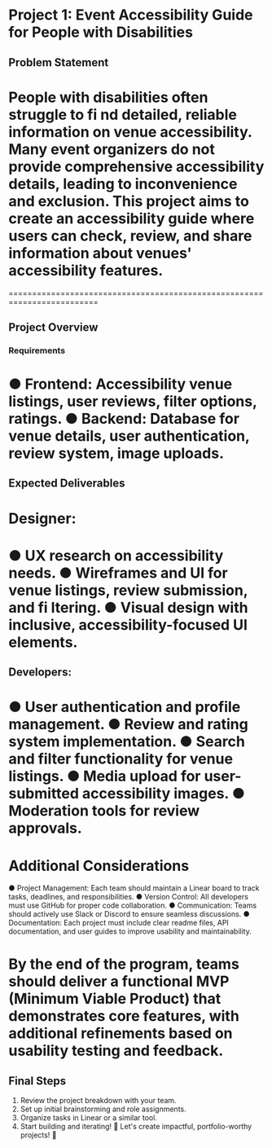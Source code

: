 # Project 1: Event Accessibility Guide for People with Disabilities

## Problem Statement

# People with disabilities often struggle to fi nd detailed, reliable information on venue accessibility. Many event organizers do not provide comprehensive accessibility details, leading to inconvenience and exclusion. This project aims to create an accessibility guide where users can check, review, and share information about venues' accessibility features.

=========================================================================

## Project Overview
### Requirements

● Frontend: Accessibility venue listings, user reviews, filter options, ratings.
● Backend: Database for venue details, user authentication, review system, image uploads.
=========================================================================

## Expected Deliverables
# Designer:

● UX research on accessibility needs.
● Wireframes and UI for venue listings, review submission, and fi ltering.
● Visual design with inclusive, accessibility-focused UI elements.
=========================================================================



## Developers:

● User authentication and profile management.
● Review and rating system implementation.
● Search and filter functionality for venue listings.
● Media upload for user-submitted accessibility images.
● Moderation tools for review approvals.
=========================================================================

# Additional Considerations

● Project Management: Each team should maintain a Linear board to track tasks, deadlines, and responsibilities.
● Version Control: All developers must use GitHub for proper code collaboration.
● Communication: Teams should actively use Slack or Discord to ensure seamless discussions.
● Documentation: Each project must include clear readme files, API documentation, and user guides to improve usability and maintainability.

# By the end of the program, teams should deliver a functional MVP (Minimum Viable Product) that demonstrates core features, with additional refinements based on usability testing and feedback.


## Final Steps

1. Review the project breakdown with your team.
2. Set up initial brainstorming and role assignments.
3. Organize tasks in Linear or a similar tool.
4. Start building and iterating!
   🚀 Let's create impactful, portfolio-worthy projects! 🎯
